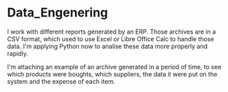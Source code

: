 # Data_Engenering
I work with different reports generated by an ERP. Those archives are in a CSV format, which used to use Excel or Libre Office Calc to handle those data. I'm applying Python now to analise these data more properly and rapidly.

I'm attaching an example of an archive generated in a period of time, to see which products were boughts, which suppliers, the data it were put on the system and the expense of each item.

